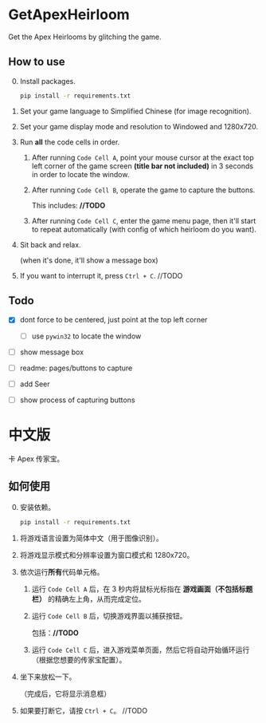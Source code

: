 # GetApexHeirloom

Get the Apex Heirlooms by glitching the game.  

## How to use

0. Install packages.

    ```bash
    pip install -r requirements.txt
    ```

1. Set your game language to Simplified Chinese (for image recognition).

2. Set your game display mode and resolution to Windowed and 1280x720.

3. Run **all** the code cells in order.

   1. After running `Code Cell A`, point your mouse cursor at the exact top left corner of the game screen **(title bar not included)** in 3 seconds in order to locate the window.

   2. After running `Code Cell B`, operate the game to capture the buttons.

      This includes: **//TODO**

   3. After running `Code Cell C`, enter the game menu page, then it'll start to repeat automatically (with config of which heirloom do you want).

4. Sit back and relax.

   (when it's done, it'll show a message box)

5. If you want to interrupt it, press `Ctrl + C`. //TODO

## Todo

- [x] dont force to be centered, just point at the top left corner

  - [ ] use `pywin32` to locate the window

- [ ] show message box

- [ ] readme: pages/buttons to capture

- [ ] add Seer

- [ ] show process of capturing buttons

# 中文版

卡 Apex 传家宝。

## 如何使用

0. 安装依赖。

    ```bash
    pip install -r requirements.txt
    ```

1. 将游戏语言设置为简体中文（用于图像识别）。

2. 将游戏显示模式和分辨率设置为窗口模式和 1280x720。

3. 依次运行**所有**代码单元格。

   1. 运行 `Code Cell A` 后，在 3 秒内将鼠标光标指在 **游戏画面（不包括标题栏）** 的精确左上角，从而完成定位。

   2. 运行 `Code Cell B` 后，切换游戏界面以捕获按钮。

      包括：**//TODO**

   3. 运行 `Code Cell C` 后，进入游戏菜单页面，然后它将自动开始循环运行（根据您想要的传家宝配置）。

4. 坐下来放松一下。

   （完成后，它将显示消息框）

5. 如果要打断它，请按 `Ctrl + C`。 //TODO
